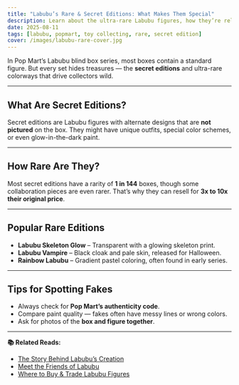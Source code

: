 ```yaml
---
title: "Labubu’s Rare & Secret Editions: What Makes Them Special"
description: Learn about the ultra-rare Labubu figures, how they’re released, and why collectors are willing to pay hundreds for them.
date: 2025-08-11
tags: [labubu, popmart, toy collecting, rare, secret edition]
cover: /images/labubu-rare-cover.jpg
---
```


In Pop Mart’s Labubu blind box series, most boxes contain a standard figure. But every set hides treasures — the **secret editions** and ultra-rare colorways that drive collectors wild.

---

## What Are Secret Editions?  
Secret editions are Labubu figures with alternate designs that are **not pictured** on the box. They might have unique outfits, special color schemes, or even glow-in-the-dark paint.

---

## How Rare Are They?  
Most secret editions have a rarity of **1 in 144** boxes, though some collaboration pieces are even rarer. That’s why they can resell for **3x to 10x their original price**.

---

## Popular Rare Editions  
- **Labubu Skeleton Glow** – Transparent with a glowing skeleton print.  
- **Labubu Vampire** – Black cloak and pale skin, released for Halloween.  
- **Rainbow Labubu** – Gradient pastel coloring, often found in early series.

---

## Tips for Spotting Fakes  
- Always check for **Pop Mart’s authenticity code**.  
- Compare paint quality — fakes often have messy lines or wrong colors.  
- Ask for photos of the **box and figure together**.

---

**📚 Related Reads:**
- [The Story Behind Labubu’s Creation](/labubu-origin)
- [Meet the Friends of Labubu](/meet-the-friends-of-labubu)
- [Where to Buy & Trade Labubu Figures](/where-to-buy-labubu)
